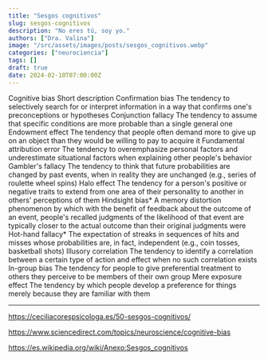 ```yaml
---
title: "Sesgos cognitivos"
slug: sesgos-cognitivos
description: "No eres tú, soy yo."
authors: ["Dra. Valina"]
image: "/src/assets/images/posts/sesgos_cognitivos.webp"
categories: ["neurociencia"]
tags: []
draft: true
date: 2024-02-10T07:00:00Z
---
```


Cognitive bias	Short description
Confirmation bias	The tendency to selectively search for or interpret information in a way that confirms one's preconceptions or hypotheses
Conjunction fallacy	The tendency to assume that specific conditions are more probable than a single general one
Endowment effect	The tendency that people often demand more to give up on an object than they would be willing to pay to acquire it
Fundamental attribution error	The tendency to overemphasize personal factors and underestimate situational factors when explaining other people's behavior
Gambler's fallacy	The tendency to think that future probabilities are changed by past events, when in reality they are unchanged (e.g., series of roulette wheel spins)
Halo effect	The tendency for a person's positive or negative traits to extend from one area of their personality to another in others' perceptions of them
Hindsight bias*	A memory distortion phenomenon by which with the benefit of feedback about the outcome of an event, people's recalled judgments of the likelihood of that event are typically closer to the actual outcome than their original judgments were
Hot-hand fallacy*	The expectation of streaks in sequences of hits and misses whose probabilities are, in fact, independent (e.g., coin tosses, basketball shots)
Illusory correlation	The tendency to identify a correlation between a certain type of action and effect when no such correlation exists
In-group bias	The tendency for people to give preferential treatment to others they perceive to be members of their own group
Mere exposure effect	The tendency by which people develop a preference for things merely because they are familiar with them

---

https://ceciliacorespsicologa.es/50-sesgos-cognitivos/

https://www.sciencedirect.com/topics/neuroscience/cognitive-bias

https://es.wikipedia.org/wiki/Anexo:Sesgos_cognitivos

